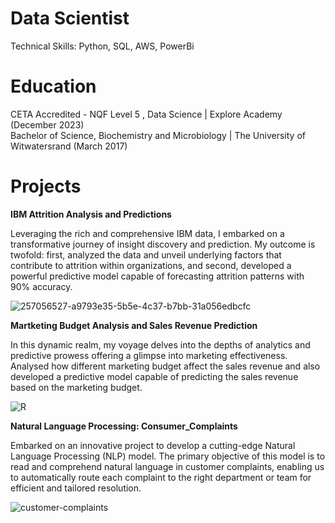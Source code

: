 # **Data Scientist**

Technical Skills: Python, SQL, AWS, PowerBi

# **Education**


CETA Accredited - NQF Level 5 , Data Science | Explore Academy (December 2023)                                                                                                                                                                                                                
Bachelor of Science, Biochemistry and Microbiology | The University of Witwatersrand (March 2017)


# **Projects**

**IBM Attrition Analysis and Predictions**

 Leveraging the rich and comprehensive IBM data, I embarked on a transformative journey of insight discovery and prediction. My outcome is twofold: first, analyzed the data and unveil underlying factors that contribute to attrition within organizations, and second, developed a powerful predictive model capable of forecasting attrition patterns with 90% accuracy. 

![257056527-a9793e35-5b5e-4c37-b7bb-31a056edbcfc](https://github.com/Tshifhumulo10/IBM-Employee-Attrition/assets/115041717/05f9da09-6c80-4684-a925-c677ca4052ff)

**Martketing Budget Analysis and Sales Revenue Prediction**

In this dynamic realm, my voyage delves into the depths of analytics and predictive prowess offering a glimpse into  marketing effectiveness. Analysed how different marketing budget affect the sales revenue and also developed a predictive model capable of predicting  the sales revenue based on the marketing budget. 

![R](https://github.com/Tshifhumulo10/Martketing-Analysis-and-Revenue-Prediction/assets/115041717/ee4524d3-19a3-412e-bf91-e87861bac316)

**Natural Language Processing: Consumer_Complaints**

Embarked on an innovative project to develop a cutting-edge Natural Language Processing (NLP) model. The primary objective of this model is to read and comprehend natural language in customer complaints, enabling us to automatically route each complaint to the right department or team for efficient and tailored resolution.

 ![customer-complaints](https://github.com/Tshifhumulo10/Consumer_Complaints_NLP/assets/115041717/20d512bd-a80c-4180-9770-bb16da444aa9)
